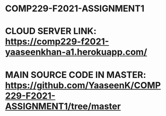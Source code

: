 # COMP229-F2021-ASSIGNMENT1
# CLOUD SERVER LINK: https://comp229-f2021-yaaseenkhan-a1.herokuapp.com/
# MAIN SOURCE CODE IN MASTER: https://github.com/YaaseenK/COMP229-F2021-ASSIGNMENT1/tree/master
